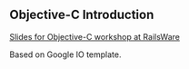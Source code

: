 ## Objective-C Introduction

[Slides for Objective-C workshop at
RailsWare](http://cris.github.com/objective-c-introduction-2013/)


Based on Google IO template.
